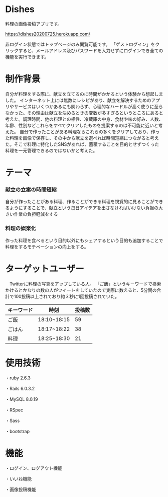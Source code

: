 # Dishes

料理の画像投稿アプリです。

https://dishes20200725.herokuapp.com/

非ログイン状態ではトップページのみ閲覧可能です。
「ゲストログイン」をクリックすると、メールアドレス及びパスワードを入力せずにログインでき全ての機能を実行できます。


# 制作背景

自分が料理をする際に、献立を立てるのに時間がかかるという体験から想起しました。
インターネット上には無数にレシピがあり、献立を解決するためのアプリやサービスはいくつかあるにも関わらず、心理的なハードルが高く使うに至らなかった。その理由は献立を決めるときの変数が多すぎるというところにあると考えた。調理時間、他の料理との相性、冷蔵庫の中身、食材や味の好み、人数、年齢、性別などこれらをすべてクリアしたものを提案するのは不可能に近いと考えた。
自分で作ったことがある料理ならこれらの多くをクリアしており、作った料理を画像で保存し、その中から献立を選べれば時間短縮につながると考えた。そこで料理に特化したSNSがあれば、蓄積することを目的とせずつくった料理を一元管理できるのではないかと考えた。

# テーマ

### 献立の立案の時間短縮
自分が作ったことがある料理、作ることができる料理を視覚的に見ることができるようにすることで、献立という毎日アイデアを出さなければいけない負担の大きい作業の負担軽減をする

### 料理の娯楽化
作った料理を食べるという目的以外にもシェアするという目的も追加することで料理をするモチベーションの向上をする。


# ターゲットユーザー
　Twitterに料理の写真をアップしている人。
「ご飯」というキーワードで検索かけるとかなりの数の人がツイートをしていたので実際に数えると、5分間の合計で100投稿以上されており約３秒に1回投稿されていた。

| キーワード | 時刻 | 投稿数 |
----|---- |---- 
| ご飯 | 18:10~18:15 | 59 |
| ごはん | 18:17~18:22 | 38 |
| 料理 | 18:25~18:30 | 21 |




# 使用技術

・ruby 2.6.3

・Rails 6.0.3.2

・MySQL 8.0.19 

・RSpec

・Sass

・bootstrap

# 機能

・ログイン、ログアウト機能

・いいね機能

・画像投稿機能

